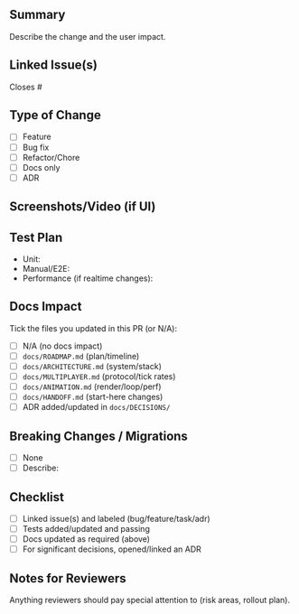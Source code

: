 ## Summary
Describe the change and the user impact.

## Linked Issue(s)
Closes #

## Type of Change
- [ ] Feature
- [ ] Bug fix
- [ ] Refactor/Chore
- [ ] Docs only
- [ ] ADR

## Screenshots/Video (if UI)

## Test Plan
- Unit:
- Manual/E2E:
- Performance (if realtime changes):

## Docs Impact
Tick the files you updated in this PR (or N/A):
- [ ] N/A (no docs impact)
- [ ] `docs/ROADMAP.md` (plan/timeline)
- [ ] `docs/ARCHITECTURE.md` (system/stack)
- [ ] `docs/MULTIPLAYER.md` (protocol/tick rates)
- [ ] `docs/ANIMATION.md` (render/loop/perf)
- [ ] `docs/HANDOFF.md` (start-here changes)
- [ ] ADR added/updated in `docs/DECISIONS/`

## Breaking Changes / Migrations
- [ ] None
- [ ] Describe:

## Checklist
- [ ] Linked issue(s) and labeled (bug/feature/task/adr)
- [ ] Tests added/updated and passing
- [ ] Docs updated as required (above)
- [ ] For significant decisions, opened/linked an ADR

## Notes for Reviewers
Anything reviewers should pay special attention to (risk areas, rollout plan).

